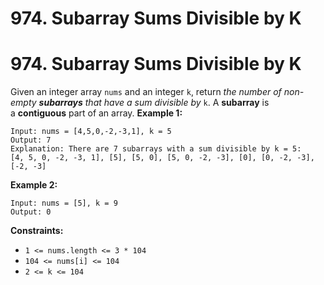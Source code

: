 # 974. Subarray Sums Divisible by K

# 974. Subarray Sums Divisible by K
Given an integer array `nums` and an integer `k`, return *the number of non-empty **subarrays** that have a sum divisible by* `k`.
A **subarray** is a **contiguous** part of an array.
**Example 1:**
```
Input: nums = [4,5,0,-2,-3,1], k = 5
Output: 7
Explanation: There are 7 subarrays with a sum divisible by k = 5:
[4, 5, 0, -2, -3, 1], [5], [5, 0], [5, 0, -2, -3], [0], [0, -2, -3], [-2, -3]
```
**Example 2:**
```
Input: nums = [5], k = 9
Output: 0
```
**Constraints:**
- `1 <= nums.length <= 3 * 104`
- `104 <= nums[i] <= 104`
- `2 <= k <= 104`